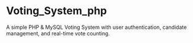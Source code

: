 # Voting_System_php
A simple PHP &amp; MySQL Voting System with user authentication, candidate management, and real-time vote counting.

